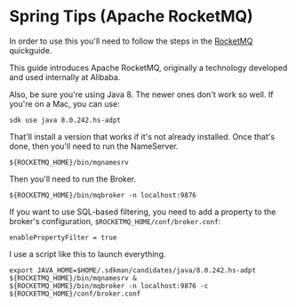 # Spring Tips (Apache RocketMQ)

In order to use this you'll need to follow the steps in the [RocketMQ](https://rocketmq.apache.org/docs/quick-start/) quickguide. 

This guide introduces Apache RocketMQ, originally a technology developed and used internally at Alibaba.

Also, be sure you're using Java 8. The newer ones don't work so well. If you're on a Mac, you can use:

```
sdk use java 8.0.242.hs-adpt
```

That'll install a version that works if it's not already installed. 
Once that's done, then you'll need to run the NameServer.

```
${ROCKETMQ_HOME}/bin/mqnamesrv 
```

Then you'll need to run the Broker.

```
${ROCKETMQ_HOME}/bin/mqbroker -n localhost:9876
```

If you want to use SQL-based filtering, you need to add a property to the broker's configuration, `$ROCKETMQ_HOME/conf/broker.conf`:

```
enablePropertyFilter = true
```

I use a script like this to launch everything.

``` 
export JAVA_HOME=$HOME/.sdkman/candidates/java/8.0.242.hs-adpt
${ROCKETMQ_HOME}/bin/mqnamesrv &  
${ROCKETMQ_HOME}/bin/mqbroker -n localhost:9876 -c ${ROCKETMQ_HOME}/conf/broker.conf
```